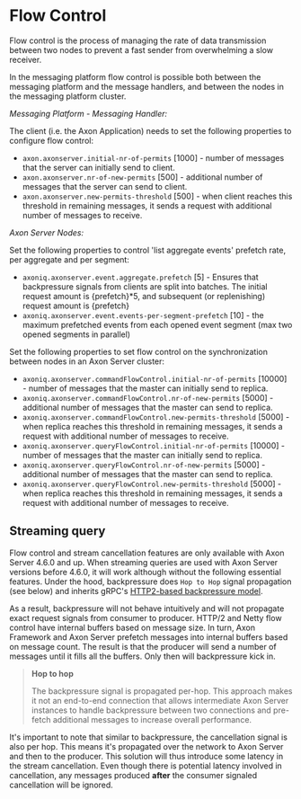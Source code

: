 # Flow Control

Flow control is the process of managing the rate of data transmission between two nodes to prevent a fast sender from overwhelming a slow receiver.

In the messaging platform flow control is possible both between the messaging platform and the message handlers, and between the nodes in the messaging platform cluster.

_Messaging Platform - Messaging Handler:_

The client \(i.e. the Axon Application\) needs to set the following properties to configure flow control:

* `axon.axonserver.initial-nr-of-permits` \[1000\] - number of messages that the server can initially send to client.
* `axon.axonserver.nr-of-new-permits` \[500\] - additional number of messages that the server can send to client.
* `axon.axonserver.new-permits-threshold` \[500\] -  when client reaches this threshold in remaining messages, it sends a request with additional number of messages to receive.

_Axon Server Nodes:_

Set the following properties to control 'list aggregate events' prefetch rate, per aggregate and per segment:

* `axoniq.axonserver.event.aggregate.prefetch` \[5\] - Ensures that backpressure signals from clients are split into batches. The initial request amount is {prefetch}*5, and subsequent (or replenishing) request amount is {prefetch}
* `axoniq.axonserver.event.events-per-segment-prefetch` \[10\] - the maximum prefetched events from each opened event segment (max two opened segments in parallel)


Set the following properties to set flow control on the synchronization between nodes in an Axon Server cluster:

* `axoniq.axonserver.commandFlowControl.initial-nr-of-permits` \[10000\] - number of messages that the master can initially send to replica.
* `axoniq.axonserver.commandFlowControl.nr-of-new-permits` \[5000\] - additional number of messages that the master can send to replica.
* `axoniq.axonserver.commandFlowControl.new-permits-threshold` \[5000\] - when replica reaches this threshold in remaining messages, it sends a request with additional number of messages to receive.
* `axoniq.axonserver.queryFlowControl.initial-nr-of-permits` \[10000\] - number of messages that the master can initially send to replica.
* `axoniq.axonserver.queryFlowControl.nr-of-new-permits` \[5000\] - additional number of messages that the master can send to replica.
* `axoniq.axonserver.queryFlowControl.new-permits-threshold` \[5000\] - when replica reaches this threshold in remaining messages, it sends a request with additional number of messages to receive.

## Streaming query

Flow control and stream cancellation features are only available with Axon Server 4.6.0 and up. 
When streaming queries are used with Axon Server versions before 4.6.0, it will work although without the following essential features.
Under the hood, backpressure does `Hop to Hop` signal propagation (see below) and inherits gRPC's [HTTP2-based backpressure model](https://developers.google.com/web/fundamentals/performance/http2/#flow_control).

As a result, backpressure will not behave intuitively and will not propagate exact request signals from consumer to producer.
HTTP/2 and Netty flow control have internal buffers based on message size. 
In turn, Axon Framework and Axon Server prefetch messages into internal buffers based on message count.
The result is that the producer will send a number of messages until it fills all the buffers.
Only then will backpressure kick in.

> **Hop to hop**
>
> The backpressure signal is propagated per-hop.
> This approach makes it not an end-to-end connection that allows intermediate Axon Server instances to handle backpressure between two connections and pre-fetch additional messages to increase overall performance.

It's important to note that similar to backpressure, the cancellation signal is also per hop.
This means it's propagated over the network to Axon Server and then to the producer.
This solution will thus introduce some latency in the stream cancellation.
Even though there is potential latency involved in cancellation, any messages produced **after** the consumer signaled cancellation will be ignored.


